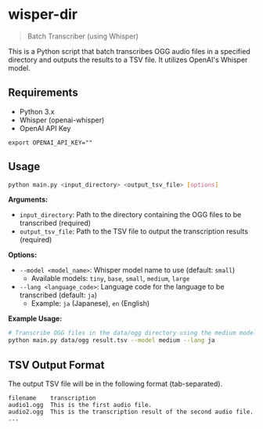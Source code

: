 # wisper-dir
> Batch Transcriber (using Whisper)

This is a Python script that batch transcribes OGG audio files in a specified directory and outputs the results to a TSV file. It utilizes OpenAI's Whisper model.

## Requirements

- Python 3.x
- Whisper (openai-whisper)
- OpenAI API Key

```
export OPENAI_API_KEY=""
```

## Usage

```bash
python main.py <input_directory> <output_tsv_file> [options]
```

**Arguments:**

- `input_directory`: Path to the directory containing the OGG files to be transcribed (required)
- `output_tsv_file`: Path to the TSV file to output the transcription results (required)

**Options:**

- `--model <model_name>`: Whisper model name to use (default: `small`)
  - Available models: `tiny`, `base`, `small`, `medium`, `large`
- `--lang <language_code>`: Language code for the language to be transcribed (default: `ja`)
  - Example: `ja` (Japanese), `en` (English)

**Example Usage:**

```bash
# Transcribe OGG files in the data/ogg directory using the medium model for Japanese and output to result.tsv
python main.py data/ogg result.tsv --model medium --lang ja
```

## TSV Output Format

The output TSV file will be in the following format (tab-separated).

```
filename	transcription
audio1.ogg	This is the first audio file.
audio2.ogg	This is the transcription result of the second audio file.
...
```
